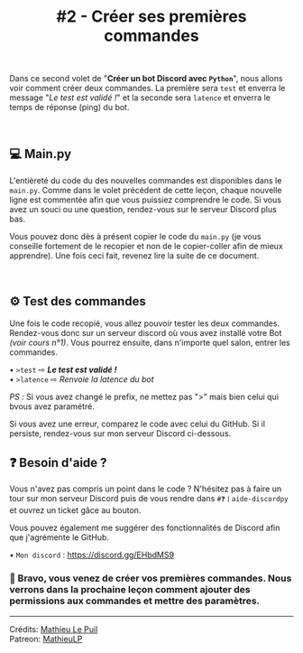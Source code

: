 <h1 align="center">#2 - Créer ses premières commandes</h1>

<br>

Dans ce second volet de "**Créer un bot Discord avec `Python`**", nous allons voir comment créer deux commandes. La première sera `test` et enverra le message "*Le test est validé !*" et la seconde sera `latence` et enverra le temps de réponse (ping) du bot.

<br>

## 💻 Main.py

L'entièreté du code du des nouvelles commandes est disponibles dans le `main.py`. Comme dans le volet précédent de cette leçon, chaque nouvelle ligne est commentée afin que vous puissiez comprendre le code. Si vous avez un souci ou une question, rendez-vous sur le serveur Discord plus bas.

Vous pouvez donc dès à présent copier le code du `main.py` (je vous conseille fortement de le recopier et non de le copier-coller afin de mieux apprendre). Une fois ceci fait, revenez lire la suite de ce document.

<br>

## ⚙ Test des commandes

Une fois le code recopié, vous allez pouvoir tester les deux commandes. Rendez-vous donc sur un serveur discord où vous avez installé votre Bot *(voir cours n°1)*. Vous pourrez ensuite, dans n'importe quel salon, entrer les commandes.

• `>test` ⇨ ***Le test est validé !*** <br>
• `>latence` ⇨ *Renvoie la latence du bot*

*PS :* Si vous avez changé le prefix, ne mettez pas ">" mais bien celui qui bvous avez paramétré.

Si vous avez une erreur, comparez le code avec celui du GitHub. Si il persiste, rendez-vous sur mon serveur Discord ci-dessous.


## ❓ Besoin d'aide ?

Vous n'avez pas compris un point dans le code ? N'hésitez pas à faire un tour sur mon serveur Discord puis de vous rendre dans `#❓〡aide-discordpy` et ouvrez un ticket gâce au bouton.

Vous pouvez également me suggérer des fonctionnalités de Discord afin que j'agrémente le GitHub.

• `Mon discord` : https://discord.gg/EHbdMS9

### 👏 Bravo, vous venez de créer vos premières commandes. Nous verrons dans la prochaine leçon comment ajouter des permissions aux commandes et mettre des paramètres.


---

Crédits: [Mathieu Le Puil](https://github.com/MathieuLePuil) <br>
Patreon: [MathieuLP](https://www.patreon.com/mathieulp)

